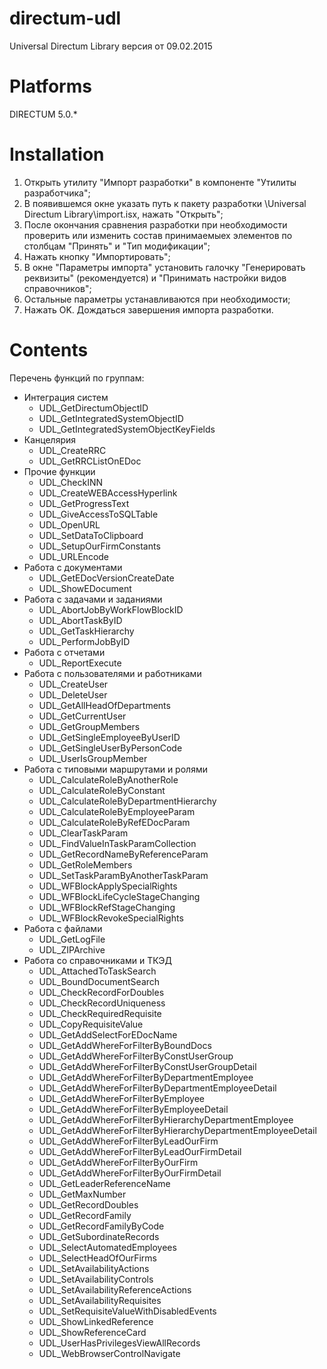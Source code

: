 ﻿directum-udl
============

Universal Directum Library версия от 09.02.2015


Platforms
=========

DIRECTUM 5.0.*


Installation
============

1. Открыть утилиту "Импорт разработки" в компоненте "Утилиты разработчика";
2. В появившемся окне указать путь к пакету разработки \Universal Directum Library\import.isx, нажать "Открыть";
3. После окончания сравнения разработки при необходимости проверить или изменить состав принимаемыех элементов по столбцам 
   "Принять" и "Тип модификации";
4. Нажать кнопку "Импортировать";
5. В окне "Параметры импорта" установить галочку "Генерировать реквизиты" (рекомендуется) и "Принимать настройки видов 
   справочников"; 
6. Остальные параметры устанавливаются при необходимости; 
7. Нажать OK. Дождаться завершения импорта разработки.


Contents
========

Перечень функций по группам:
* Интеграция систем
   * UDL_GetDirectumObjectID
   * UDL_GetIntegratedSystemObjectID
   * UDL_GetIntegratedSystemObjectKeyFields
* Канцелярия
   * UDL_CreateRRC
   * UDL_GetRRCListOnEDoc
* Прочие функции
   * UDL_CheckINN
   * UDL_CreateWEBAccessHyperlink
   * UDL_GetProgressText
   * UDL_GiveAccessToSQLTable
   * UDL_OpenURL
   * UDL_SetDataToClipboard
   * UDL_SetupOurFirmConstants
   * UDL_URLEncode
* Работа с документами
   * UDL_GetEDocVersionCreateDate
   * UDL_ShowEDocument
* Работа с задачами и заданиями
   * UDL_AbortJobByWorkFlowBlockID
   * UDL_AbortTaskByID
   * UDL_GetTaskHierarchy
   * UDL_PerformJobByID
* Работа с отчетами
   * UDL_ReportExecute
* Работа с пользователями и работниками
   * UDL_CreateUser
   * UDL_DeleteUser
   * UDL_GetAllHeadOfDepartments
   * UDL_GetCurrentUser
   * UDL_GetGroupMembers
   * UDL_GetSingleEmployeeByUserID
   * UDL_GetSingleUserByPersonCode
   * UDL_UserIsGroupMember
* Работа с типовыми маршрутами и ролями
   * UDL_CalculateRoleByAnotherRole
   * UDL_CalculateRoleByConstant
   * UDL_CalculateRoleByDepartmentHierarchy
   * UDL_CalculateRoleByEmployeeParam
   * UDL_CalculateRoleByRefEDocParam
   * UDL_ClearTaskParam
   * UDL_FindValueInTaskParamCollection
   * UDL_GetRecordNameByReferenceParam
   * UDL_GetRoleMembers
   * UDL_SetTaskParamByAnotherTaskParam
   * UDL_WFBlockApplySpecialRights
   * UDL_WFBlockLifeCycleStageChanging
   * UDL_WFBlockRefStageChanging
   * UDL_WFBlockRevokeSpecialRights
* Работа с файлами
   * UDL_GetLogFile
   * UDL_ZIPArchive
* Работа со справочниками и ТКЭД
   * UDL_AttachedToTaskSearch
   * UDL_BoundDocumentSearch
   * UDL_CheckRecordForDoubles
   * UDL_CheckRecordUniqueness
   * UDL_CheckRequiredRequisite
   * UDL_CopyRequisiteValue
   * UDL_GetAddSelectForEDocName
   * UDL_GetAddWhereForFilterByBoundDocs
   * UDL_GetAddWhereForFilterByConstUserGroup
   * UDL_GetAddWhereForFilterByConstUserGroupDetail
   * UDL_GetAddWhereForFilterByDepartmentEmployee
   * UDL_GetAddWhereForFilterByDepartmentEmployeeDetail
   * UDL_GetAddWhereForFilterByEmployee
   * UDL_GetAddWhereForFilterByEmployeeDetail
   * UDL_GetAddWhereForFilterByHierarchyDepartmentEmployee
   * UDL_GetAddWhereForFilterByHierarchyDepartmentEmployeeDetail
   * UDL_GetAddWhereForFilterByLeadOurFirm
   * UDL_GetAddWhereForFilterByLeadOurFirmDetail
   * UDL_GetAddWhereForFilterByOurFirm
   * UDL_GetAddWhereForFilterByOurFirmDetail
   * UDL_GetLeaderReferenceName
   * UDL_GetMaxNumber
   * UDL_GetRecordDoubles
   * UDL_GetRecordFamily
   * UDL_GetRecordFamilyByCode
   * UDL_GetSubordinateRecords
   * UDL_SelectAutomatedEmployees
   * UDL_SelectHeadOfOurFirms
   * UDL_SetAvailabilityActions
   * UDL_SetAvailabilityControls
   * UDL_SetAvailabilityReferenceActions
   * UDL_SetAvailabilityRequisites
   * UDL_SetRequisiteValueWithDisabledEvents
   * UDL_ShowLinkedReference
   * UDL_ShowReferenceCard
   * UDL_UserHasPrivilegesViewAllRecords
   * UDL_WebBrowserControlNavigate
